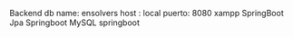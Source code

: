 
Backend
db name: ensolvers
host : local
puerto: 8080
xampp
SpringBoot
Jpa Springboot
MySQL springboot
